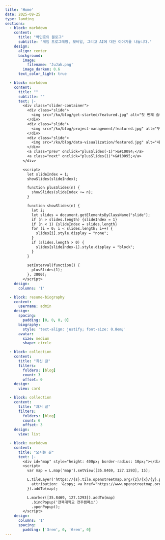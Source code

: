 ```yaml
---
title: 'Home'
date: 2025-09-25
type: landing
sections:
  - block: markdown
    content:
      title: "박민호의 블로그"
      subtitle: "게임 프로그래밍, 모바일, 그리고 AI에 대한 이야기를 나눕니다."
    design:
      align: center
      background:
        image:
          filename: 'JuJak.png'
        image_darken: 0.6
      text_color_light: true 

  - block: markdown
    content:
      title: ""
      subtitle: ""
      text: |-
        <div class="slider-container">
          <div class="slide">
            <img src="/ko/blog/get-started/featured.jpg" alt="첫 번째 슬라이드">
          </div>
          <div class="slide">
            <img src="/ko/blog/project-management/featured.jpg" alt="두 번째 슬라이드">
          </div>
          <div class="slide">
            <img src="/ko/blog/data-visualization/featured.jpg" alt="세 번째 슬라이드">
          </div>
          <a class="prev" onclick="plusSlides(-1)">&#10094;</a>
          <a class="next" onclick="plusSlides(1)">&#10095;</a>
        </div>

        <script>
          let slideIndex = 1;
          showSlides(slideIndex);

          function plusSlides(n) {
            showSlides(slideIndex += n);
          }

          function showSlides(n) {
            let i;
            let slides = document.getElementsByClassName("slide");
            if (n > slides.length) {slideIndex = 1}
            if (n < 1) {slideIndex = slides.length}
            for (i = 0; i < slides.length; i++) {
              slides[i].style.display = "none";
            }
            if (slides.length > 0) {
              slides[slideIndex-1].style.display = "block";
            }
          }
          
          setInterval(function() {
            plusSlides(1);
          }, 3000);
        </script>
    design:
      columns: '1'

  - block: resume-biography
    content:
      username: admin
    design:
      spacing:
        padding: [0, 0, 0, 0]
      biography:
        style: 'text-align: justify; font-size: 0.8em;'
      avatar:
        size: medium  
        shape: circle 

  - block: collection
    content:
      title: "최신 글"
      filters:
        folders: [blog]
        count: 3
        offset: 0
    design:
      view: card

  - block: collection
    content:
      title: "과거 글"
      filters:
        folders: [blog]
        count: 6
        offset: 3
    design:
      view: list

  - block: markdown
    content:
      title: "오시는 길"
      text: |-
        <div id="map" style="height: 400px; border-radius: 10px;"></div>
        <script>
          var map = L.map('map').setView([35.8469, 127.1293], 15);

          L.tileLayer('https://{s}.tile.openstreetmap.org/{z}/{x}/{y}.png', {
            attribution: '&copy; <a href="https://www.openstreetmap.org/copyright">OpenStreetMap</a> contributors'
          }).addTo(map);

          L.marker([35.8469, 127.1293]).addTo(map)
            .bindPopup('전북대학교 전주캠퍼스')
            .openPopup();
        </script>
    design:
      columns: '1'
      spacing:
        padding: ['3rem', 0, '6rem', 0]
---
```

